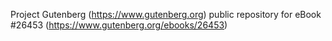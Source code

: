 Project Gutenberg (https://www.gutenberg.org) public repository for eBook #26453 (https://www.gutenberg.org/ebooks/26453)
